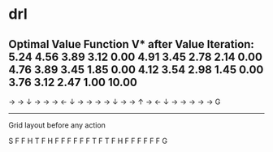 # drl

Optimal Value Function V* after Value Iteration:
5.24 4.56 3.89 3.12 0.00
4.91 3.45 2.78 2.14 0.00
4.76 3.89 3.45 1.85 0.00
4.12 3.54 2.98 1.45 0.00
3.76 3.12 2.47 1.00 10.00
-------------
→ → ↓ → →
→ ← ↓ → →
→ → ↓ → →
↑ → ← ↓ →
→ → → → G

------------
Grid layout before any action

S F F H T
F H F F F
F F F T F
T F H F F
F F F F G
